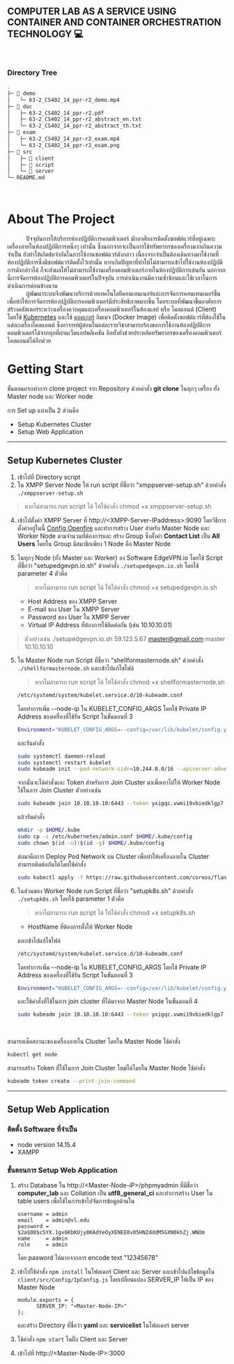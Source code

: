 ## COMPUTER LAB AS A SERVICE USING CONTAINER AND CONTAINER ORCHESTRATION TECHNOLOGY 💻
<br>

### Directory Tree

```bash
.
├─ 📁 demo
│   └─ 63-2_CS402_14_ppr-r2_demo.mp4
├─ 📁 doc
│   ├─ 63-2_CS402_14_ppr-r2.pdf
│   ├─ 63-2_CS402_14_ppr-r2_abstract_en.txt
│   └─ 63-2_CS402_14_ppr-r2_abstract_th.txt
├─ 📁 exam
│   ├─ 63-2_CS402_14_ppr-r2_exam.mp4
│   └─ 63-2_CS402_14_ppr-r2_exam.png
├─ 📁 src
│   ├─ 📁 client
│   ├─ 📁 script
│   └─ 📁 server
└─ README.md
```
<br>

# **About The Project**
&nbsp;&nbsp;&nbsp;&nbsp;&nbsp;&nbsp;&nbsp;&nbsp;&nbsp;&nbsp; ปัจจุบันการให้บริการห้องปฏิบัติการคอมพิวเตอร์ มักอาศัยการติดตั้งซอฟต์แวร์ที่อยู่เฉพาะเครื่องภายในห้องปฏิบัติการหนึ่งๆ เท่านั้น ซึ่งนอกจากจะเป็นการใช้ทรัพยากรของเครื่องมากเกินความจำเป็น ยังทำให้เกิดข้อจำกัดในการใช้งานซอฟต์แวร์ดังกล่าว เนื่องจากจำเป็นต้องเดินทางมาใช้งานที่ห้องปฏิบัติการซึ่งมีซอฟต์แวร์ติดตั้งไว้เท่านั้น หากเกิดปัญหาที่ทำให้ไม่สามารถเข้าไปใช้งานห้องปฏิบัติการดังกล่าวได้ ก็จะส่งผลให้ไม่สามารถใช้งานเครื่องคอมพิวเตอร์ภายในห้องปฏิบัติการเช่นกัน นอกจากนี้การจัดการห้องปฏิบัติการคอมพิวเตอร์ในปัจจุบัน การดำเนินงานมีความซ้ำซ้อนและใช้เวลาในการดำเนินการค่อนข้างนาน <br>
&nbsp;&nbsp;&nbsp;&nbsp;&nbsp;&nbsp;&nbsp;&nbsp;&nbsp;&nbsp; ผู้พัฒนาระบบจึงพัฒนาบริการด้วยเทคโนโลยีคอนเทนเนอร์และการจัดการคอนเทนเนอร์ขึ้น เพื่อทำให้การจัดการห้องปฏิบัติการคอมพิวเตอร์มีประสิทธิภาพมากขึ้น โดยระบบที่พัฒนาขึ้นอาศัยการสร้างคลัสเตอร์ระหว่างเครื่องควบคุมและเครื่องคอมพิวเตอร์ในห้องแลป หรือ ไคลแอนต์ (Client) โดยใช้ [Kubernetes](https://kubernetes.io/docs/concepts/overview/what-is-kubernetes/) และใช้ [ดอคเกอร์](https://www.docker.com/) อิมเมจ (Docker Image) เพื่อติดตั้งซอฟต์แวร์ที่ต้องใช้ในแต่ละเครื่องไคลแอนต์ ซึ่งอาจารย์ผู้สอนในแต่ละรายวิชาสามารถร้องขอการใช้งานห้องปฏิบัติการคอมพิวเตอร์ได้จากทุกที่ผ่านเว็บแอปพลิเคชัน อีกทั้งยังช่วยประหยัดทรัพยากรของเครื่องคอมพิวเตอร์ไคลแอนต์ได้อีกด้วย

# **Getting Start**

ขั้นตอนเเรกทำการ clone project จาก Repository ด้วยคำสั่ง **git clone** ในทุกๆ เครื่อง ทั้ง Master node และ Worker node

การ Set up แบ่งเป็น 2 ส่วนคือ 
* Setup Kubernetes Cluster 
* Setup Web Application

---

## **Setup Kubernetes Cluster**

1. เข้าไปที่ Directory script
2. ใน XMPP Server Node ให้ run script ที่ชื่อว่า "xmppserver-setup.sh" ด้วยคำสั่ง ```./xmppserver-setup.sh```

 > หากไม่สามารถ run script ได้ ให้ใช้คำสั่ง chmod +x xmppserver-setup.sh

4. เข้าไปตั้งค่า XMPP Server ที่ http://\<XMPP-Server-IPaddress>:9090
โดยวิธีการตั้งค่าอยู่ในนี้ [Config Openfire](https://edgevpn.io/openfiredocker/) และทำการสร้าง User สำหรับ Master Node และ Worker Node ตามจำนวนที่ต้องการและ สร้าง Group ซึ่งตั้งค่า **Contact List** เป็น **All Users** โดยใน Group มีสมาชิกเพียง 1 Node คือ Master Node

4. ในทุกๆ Node (ทั้ง Master และ Worker) ลง Software EdgeVPN.io โดยใช้ Script ที่ชื่อว่า "setupedgevpn.io.sh" ด้วยคำสั่ง ```./setupedgevpn.io.sh``` โดยใช้ parameter 4 ตัวคือ 

    > หากไม่สามารถ run script ได้ ให้ใช้คำสั่ง chmod +x setupedgevpn.io.sh

    * Host Address ของ XMPP Server 
    * E-mail ของ User ใน XMPP Server
    * Password ของ User ใน XMPP Server
    * Virtual IP Address ที่ต้องการใช้ติดต่อกัน (เช่น 10.10.10.01)
   
 > ตัวอย่างเช่น ./setupedgevpn.io.sh 59.123.5.67 master@gmail.com master 10.10.10.10
    
5. ใน Master Node run Script ที่ชื่อว่า "shellformasternode.sh" ด้วยคำสั่ง ```./shellformasternode.sh``` และเข้าไปแก้ไขไฟล์

    > หากไม่สามารถ run script ได้ ให้ใช้คำสั่ง chmod +x shellformasternode.sh

    ```bash
    /etc/systemd/system/kubelet.service.d/10-kubeadm.conf 
    ```
    โดยทำการเพิ่ม --node-ip ใน KUBELET_CONFIG_ARGS โดยใช้ Private IP Address ของเครื่องที่ใช้รัน Script ในขั้นตอนที่ 3
    ```bash
    Environment="KUBELET_CONFIG_ARGS=--config=/var/lib/kubelet/config.yaml --node-ip=<Virtual-IP-Address>"
    ```
    และรันคำสั่ง
    ```bash
    sudo systemctl daemon-reload
    sudo systemctl restart kubelet
    sudo kubeadm init --pod-network-cidr=10.244.0.0/16 --apiserver-advertise-address=<Virtual IP Address ของ Master Node>
    ```
    จากนั้นจะได้คำสั่งและ Token สำหรับการ Join Cluster มาเพื่อเอาไปให้ Worker Node ใช้ในการ Join Cluster
    ตัวอย่างเช่น
    ```bash
    sudo kubeadm join 10.10.10.10:6443 --token yxigqc.vwmi19vbiedklgp7 --discovery-token-ca-cert-hash sha256:590b6698140222b480549e0c7f949ecb4db96c961f388a6377765efe8fde35f1
    ```
    แล้วรันคำสั่ง
    ```bash
    mkdir -p $HOME/.kube
    sudo cp -i /etc/kubernetes/admin.conf $HOME/.kube/config
    sudo chown $(id -u):$(id -g) $HOME/.kube/config
    ```
    ต่อมาคือการ Deploy Pod Network บน Cluster เพื่อทำให้เครื่องภายใน Cluster สามารถติดต่อกันได้โดยใช้คำสั่ง
    ```bash
    sudo kubectl apply -f https://raw.githubusercontent.com/coreos/flannel/master/Documentation/kube-flannel.yml
    ```

6. ในส่วนของ Worker Node run Script ที่ชื่อว่า "setupk8s.sh" ด้วยคำสั่ง ```./setupk8s.sh``` โดยใช้ parameter 1 ตัวคือ 
   
    > หากไม่สามารถ run script ได้ ให้ใช้คำสั่ง chmod +x setupk8s.sh
   
    * HostName ที่ต้องการตั้งให้ Worker Node 

    และเข้าไปแก้ไขไฟล์

    ```bash
    /etc/systemd/system/kubelet.service.d/10-kubeadm.conf 
    ``` 
    โดยทำการเพิ่ม --node-ip ใน KUBELET_CONFIG_ARGS โดยใช้ Private IP Address ของเครื่องที่ใช้รัน Script ในขั้นตอนที่ 3
    ```bash
    Environment="KUBELET_CONFIG_ARGS=--config=/var/lib/kubelet/config.yaml --node-ip=<Virtual-IP-Address>"
    ```
    และใช้คำสั่งที่ใช้ในการ join cluster ที่ได้มาจาก Master Node ในขั้นตอนที่ 4 

    ```bash   
    sudo kubeadm join 10.10.10.10:6443 --token yxigqc.vwmi19vbiedklgp7 --discovery-token-ca-cert-hash sha256:590b6698140222b480549e0c7f949ecb4db96c961f388a6377765efe8fde35f1
    ```
   
   <br>
   
สามารถเช็คสถานะของเครื่องภายใน Cluster โดยใน Master Node ใช้คำสั่ง 
```bash
kubectl get node
```     
สามารถสร้าง Token ที่ใช้ในการ Join Cluster ใหม่ได้โดยใน Master Node ใช้คำสั่ง 
```bash
kubeadm token create --print-join-command
``` 

---

## **Setup Web Application**

### ติดตั้ง Software ที่จำเป็น
* node version 14.15.4
* XAMPP 

### **ขั้นตอนการ Setup Web Application**
1.  สร้าง Database ใน http://\<Master-Node-iP>/phpmyadmin
    ที่มีชื่อว่า **computer_lab** และ Collation เป็น **utf8_general_ci**
    และทำการสร้าง User ใน table users เพื่อใช้ในการเข้าไปจัดการข้อมูลด้านใน
    ```
    username = admin
    email    = admin@vl.edu
    password = $2a$08$cSYX.1gx6KbKUjy8KAdYeOyXENEE0v05HNZdddM5GXN0khZj.WNOm
    name     = admin
    role     = admin
    ```
    โดย pasword ได้มากจากการ encode text "12345678"
2.  เข้าไปใช้คำสั่ง 
    ```npm install``` 
    ในโฟลเดอร์ Client และ Server 
    และเข้าไปแก้ไขข้อมูลใน
    ```client/src/Config/IpConfig.js``` 
    โดยเปลี่ยนแปลง SERVER_IP ให้เป็น IP ของ Master Node
    ``` 
    module.exports = {
          SERVER_IP: "<Master-Node-IP>"
    };
    ``` 
    และสร้าง Directory ที่ชื่อว่า **yaml** และ **servicelist** ในโฟลเดอร์ server

3. ใช้คำสั่ง ```npm start``` ในฝั่ง Client และ Server
4. เข้าไปที่ http://\<Master-Node-IP>:3000

